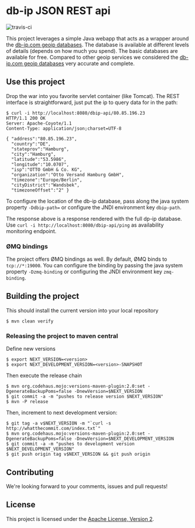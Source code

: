 db-ip JSON REST api
========================
![travis-ci](https://travis-ci.org/shopping24/geoip-dbip-rest-api.svg)

This project leverages a simple Java webapp that acts as a wrapper around the [db-ip.com geoip databases](https://db-ip.com/db/).
The database is available at different levels of details (depends on how much you spend). The basic databases are available
for free. Compared to other geoip services we considered the [db-ip.com geoip databases](https://db-ip.com/db/) very accurate
and complete.

## Use this project

Drop the war into you favorite servlet container (like Tomcat). The REST interface
is straightforward, just put the ip to query data for in the path:

    $ curl -i http://localhost:8080/dbip-api/80.85.196.23
    HTTP/1.1 200 OK
    Server: Apache-Coyote/1.1
    Content-Type: application/json;charset=UTF-8
    
    { "address":"80.85.196.23",
      "country":"DE",
      "stateprov":"Hamburg",
      "city":"Hamburg",
      "latitude":"53.5986",
      "longitude":"10.0707",
      "isp":"OTTO GmbH & Co. KG",
      "organization":"Otto Versand Hamburg GmbH",
      "timezone":"Europe/Berlin",
      "cityDistrict":"Wandsbek",
      "timezoneOffset":"2" }

To configure the location of the db-ip database, pass along the java
system property `-Ddbip-path=` or configure the JNDI environment 
key `dbip-path`.

The response above is a response rendered with the full dp-ip database. Use 
`curl -i http://localhost:8080/dbip-api/ping` as availability monitoring endpoint.

### ØMQ bindings

The project offers ØMQ bindings as well. By default, ØMQ binds to `tcp://*:19000`.
You can configure the binding by passing the java system property `-Dzmq-binding`
or configuring the JNDI environment key `zmq-binding`.

## Building the project

This should install the current version into your local repository

    $ mvn clean verify
    
### Releasing the project to maven central
    
Define new versions
    
    $ export NEXT_VERSION=<version>
    $ export NEXT_DEVELOPMENT_VERSION=<version>-SNAPSHOT

Then execute the release chain

    $ mvn org.codehaus.mojo:versions-maven-plugin:2.0:set -DgenerateBackupPoms=false -DnewVersion=$NEXT_VERSION
    $ git commit -a -m "pushes to release version $NEXT_VERSION"
    $ mvn -P release
    
Then, increment to next development version:
    
    $ git tag -a v$NEXT_VERSION -m "`curl -s http://whatthecommit.com/index.txt`"
    $ mvn org.codehaus.mojo:versions-maven-plugin:2.0:set -DgenerateBackupPoms=false -DnewVersion=$NEXT_DEVELOPMENT_VERSION
    $ git commit -a -m "pushes to development version $NEXT_DEVELOPMENT_VERSION"
    $ git push origin tag v$NEXT_VERSION && git push origin

## Contributing

We're looking forward to your comments, issues and pull requests!

## License

This project is licensed under the [Apache License, Version 2](http://www.apache.org/licenses/LICENSE-2.0.html).
